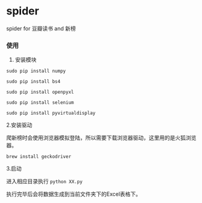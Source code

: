 # spider
spider for 豆瓣读书 and 新榜


### 使用
1. 安装模块

`sudo pip install numpy`

`sudo pip install bs4`

`sudo pip install openpyxl`

`sudo pip install selenium`

`sudo pip install pyvirtualdisplay`

2.安装驱动

爬新榜时会使用浏览器模拟登陆，所以需要下载浏览器驱动，这里用的是火狐浏览器。

`brew install geckodriver`

3.启动

进入相应目录执行
`python XX.py`

执行完毕后会将数据生成到当前文件夹下的Excel表格下。